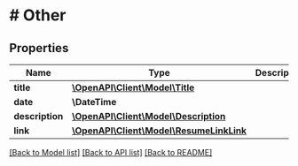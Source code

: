 # # Other

## Properties

Name | Type | Description | Notes
------------ | ------------- | ------------- | -------------
**title** | [**\OpenAPI\Client\Model\Title**](Title.md) |  | [optional]
**date** | **\DateTime** |  | [optional]
**description** | [**\OpenAPI\Client\Model\Description**](Description.md) |  | [optional]
**link** | [**\OpenAPI\Client\Model\ResumeLinkLink**](ResumeLinkLink.md) |  | [optional]

[[Back to Model list]](../../README.md#models) [[Back to API list]](../../README.md#endpoints) [[Back to README]](../../README.md)
